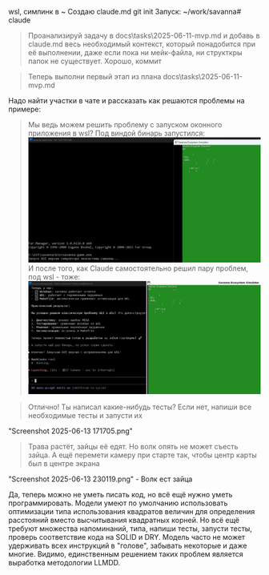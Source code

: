 wsl, симлинк в ~
Создаю claude.md
git init
Запуск: ~/work/savanna# claude

> Проанализируй задачу в docs\tasks\2025-06-11-mvp.md и добавь в claude.md весь необходимый контекст, который понадобится при её выполнении, даже если пока ни мейк-файла, ни структкры папок не существует.
Хорошо, коммит

> Теперь выполни первый этап из плана docs\tasks\2025-06-11-mvp.md

Надо найти участки в чате и рассказать как решаются проблемы на примере:
> Мы ведь можем решить проблему с запуском оконного приложения в wsl?
Под виндой бинарь запустился: ![Винда](<Screenshot 2025-06-12 000849.png>)
И после того, как Claude самостоятельно решил пару проблем, под wsl - тоже: ![WSL](<Screenshot 2025-06-12 001555.png>)

> Отлично! Ты написал какие-нибудь тесты? Если нет, напиши все необходимые тесты и запусти их

"Screenshot 2025-06-13 171705.png"
> Трава растёт, зайцы её едят. Но волк опять не может съесть зайца. А ещё перемети камеру при старте так, чтобы центр карты был в центре экрана

"Screenshot 2025-06-13 230119.png" - Волк ест зайца

Да, теперь можно не уметь писать код, но всё ещё нужно уметь программировать.
Модели умеют по умолчанию использовать оптимизации типа использования квадратов величин для определения расстояний вместо высчитывания квадратных корней. Но всё ещё требуют множества напоминаний, типа, напиши тесты, запусти тесты, проверь соответствие кода на SOLID и DRY. Модель часто не может удерживать всех инструкций в "голове", забывать некоторые и даже многие. Видимо, единственным решением таких проблем является выработка методологии LLMDD.
